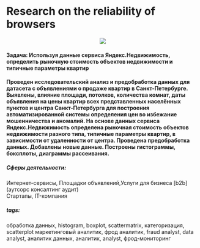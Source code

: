 # Research on the reliability of browsers

<center><img src="https://www.airpano.com/files/360video/video-petersburg-russia-2/images/image4.jpg"></center>

#### Задача: Используя данные сервиса Яндекс.Недвижимость, определить рыночную стоимость объектов недвижимости и типичные параметры квартир

#### Проведен исследовательский анализ и предобработка данных для датасета с объявлениями о продаже квартир в Санкт-Петербурге. Выявлены, влияние площади, потолков, количества комнат, даты объявления на цены квартир всех представленных населённых пунктов и центра Санкт-Петербурга для построения автоматизированной системы определения цен во избежание мошенничества и аномалий. На основе данных сервиса Яндекс.Недвижимость определена рыночная стоимость объектов недвижимости разного типа, типичные параметры квартир, в зависимости от удаленности от центра. Проведена предобработка данных. Добавлены новые данные. Построены гистограммы, боксплоты, диаграммы рассеивания.

##### Сферы деятельности: 
Интернет-сервисы, Площадки объявлений,Услуги для бизнеса [b2b] (аутсорс консалтинг аудит)<br>
Стартапы, IT-компания<br>

##### tags:
обработка данных, histogram, boxplot, scattermatrix,
категоризация, scatterplot
маркетинговый аналитик, фрод аналитик, fraud analyst, data analyst, аналитик данных, аналитик, analyst, фрод-мониторинг
